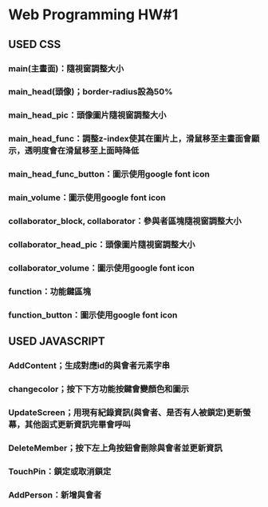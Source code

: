 # Web Programming HW#1

## USED CSS

### main(主畫面)：隨視窗調整大小

### main_head(頭像)；border-radius設為50%

### main_head_pic：頭像圖片隨視窗調整大小

### main_head_func：調整z-index使其在圖片上，滑鼠移至主畫面會顯示，透明度會在滑鼠移至上面時降低

### main_head_func_button：圖示使用google font icon

### main_volume：圖示使用google font icon

### collaborator_block, collaborator：參與者區塊隨視窗調整大小

### collaborator_head_pic：頭像圖片隨視窗調整大小

### collaborator_volume：圖示使用google font icon

### function：功能鍵區塊

### function_button：圖示使用google font icon

## USED JAVASCRIPT

### AddContent；生成對應id的與會者元素字串

### changecolor；按下下方功能按鍵會變顏色和圖示

### UpdateScreen；用現有紀錄資訊(與會者、是否有人被鎖定)更新螢幕，其他函式更新資訊完畢會呼叫

### DeleteMember；按下左上角按鈕會刪除與會者並更新資訊

### TouchPin：鎖定或取消鎖定

### AddPerson：新增與會者